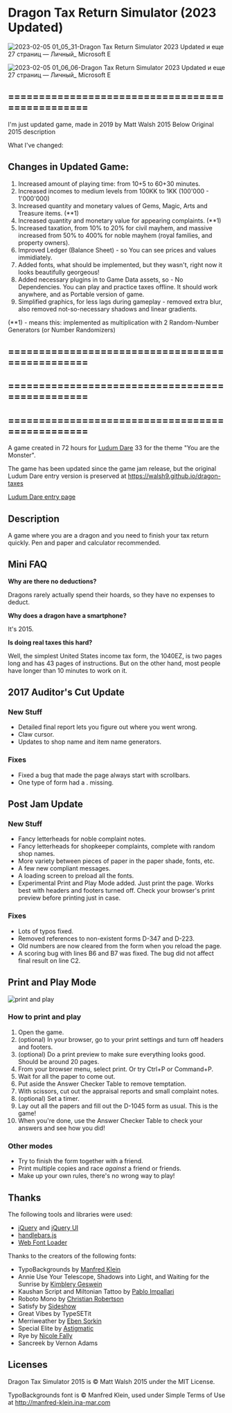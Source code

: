 # Dragon Tax Return Simulator (2023 Updated)

![2023-02-05 01_05_31-Dragon Tax Return Simulator 2023 Updated и еще 27 страниц — Личный_ Microsoft​ E](https://user-images.githubusercontent.com/19730558/216793269-ed1b0422-05ab-4867-b18f-b8195a1eb7a9.png)

![2023-02-05 01_06_06-Dragon Tax Return Simulator 2023 Updated и еще 27 страниц — Личный_ Microsoft​ E](https://user-images.githubusercontent.com/19730558/216793276-cb7c4321-db5b-4741-a3d3-44e03b1fe8d8.png)

## ================================================

I'm just updated game, made in 2019 by Matt Walsh 2015
Below Original 2015 description

What I've changed:

## Changes in Updated Game:
1) Increased amount of playing time: from 10+5 to 60+30 minutes.
2) Increased incomes to medium levels from 100KK to 1KK (100'000 - 1'000'000)
3) Increased quantity and monetary values of Gems, Magic, Arts and Treasure items. (**1)
4) Increased quantity and monetary value for appearing complaints. (**1)
5) Increased taxation, from 10% to 20% for civil mayhem, and massive increased from 50% to 400% for noble mayhem (royal families, and property owners).
6) Improved Ledger (Balance Sheet) - so You can see prices and values immidiately.
7) Added fonts, what should be implemented, but they wasn't, right now it looks beautifully georgeous!
8) Added necessary plugins in to Game Data assets, so - No Dependencies. You can play and practice taxes offline. It should work anywhere, and as Portable version of game.
9) Simplified graphics, for less lags during gameplay - removed extra blur, also removed not-so-necessary shadows and linear gradients.

(**1) - means this:  implemented as multiplication with 2 Random-Number Generators (or Number Randomizers)


## ================================================
## ================================================
## ================================================

A game created in 72 hours for [Ludum Dare](http://ludumdare.com/) 33 for the theme "You are the Monster".

The game has been updated since the game jam release, but the original Ludum Dare entry version is preserved at https://walsh9.github.io/dragon-taxes

[Ludum Dare entry page](http://ludumdare.com/compo/ludum-dare-33/?action=preview&uid=56320)

## Description

A game where you are a dragon and you need to finish your tax return quickly. Pen and paper and calculator recommended.

## Mini FAQ

**Why are there no deductions?**

Dragons rarely actually spend their hoards, so they have no expenses to deduct.

**Why does a dragon have a smartphone?**

It's 2015.

**Is doing real taxes this hard?**

Well, the simplest United States income tax form, the 1040EZ, is two pages long and has 43 pages of instructions. But on the other hand, most people have longer than 10 minutes to work on it.

## 2017 Auditor's Cut Update

### New Stuff

- Detailed final report lets you figure out where you went wrong.
- Claw cursor.
- Updates to shop name and item name generators.

### Fixes

- Fixed a bug that made the page always start with scrollbars.
- One type of form had a . missing.

## Post Jam Update

### New Stuff
- Fancy letterheads for noble complaint notes.
- Fancy letterheads for shopkeeper complaints, complete with random shop names.
- More variety between pieces of paper in the paper shade, fonts, etc.
- A few new compliant messages.
- A loading screen to preload all the fonts.
- Experimental Print and Play Mode added. Just print the page. Works best with headers and footers turned off. Check your browser's print preview before printing just in case.

### Fixes
- Lots of typos fixed.
- Removed references to non-existent forms D-347 and D-223.
- Old numbers are now cleared from the form when you reload the page.
- A scoring bug with lines B6 and B7 was fixed. The bug did not affect final result on line C2.

## Print and Play Mode

![print and play](https://cloud.githubusercontent.com/assets/6074785/9559413/0b29b692-4dc1-11e5-8e92-00a30b175aee.jpg)

### How to print and play
1. Open the game. 
2. (optional) In your browser, go to your print settings and turn off headers and footers.
3. (optional) Do a print preview to make sure everything looks good. Should be around 20 pages.
4. From your browser menu, select print. Or try Ctrl+P or Command+P.
5. Wait for all the paper to come out.
6. Put aside the Answer Checker Table to remove temptation.
7. With scissors, cut out the appraisal reports and small complaint notes.
8. (optional) Set a timer. 
9. Lay out all the papers and fill out the D-1045 form as usual. This is the game!
10. When you're done, use the Answer Checker Table to check your answers and see how you did!

### Other modes
- Try to finish the form together with a friend.
- Print multiple copies and race *against* a friend or friends.
- Make up your own rules, there's no wrong way to play!

## Thanks

The following tools and libraries were used:

- [jQuery](http://jquery.com) and [jQuery UI](http://jqueryui.com)
- [handlebars.js](http://handlebarsjs.com)
- [Web Font Loader](https://github.com/typekit/webfontloader)

Thanks to the creators of the following fonts:

- TypoBackgrounds by [Manfred Klein](http://manfred-klein.ina-mar.com)
- Annie Use Your Telescope, Shadows into Light, and Waiting for the Sunrise by [Kimblery Geswein](http://www.kimberlygeswein.com)
- Kaushan Script and Miltonian Tattoo by [Pablo Impallari](http://www.impallari.com)
- Roboto Mono by [Christian Robertson](http://betatype.com)
- Satisfy by [Sideshow](http://www.fontbros.com/foundries/sideshow)
- Great Vibes by TypeSETit
- Merriweather by [Eben Sorkin](http://sorkintype.com)
- Special Elite by [Astigmatic](http://www.astigmatic.com)
- Rye by [Nicole Fally](http://www.t-g-d.at)
- Sancreek by Vernon Adams

## Licenses

Dragon Tax Simulator 2015 is © Matt Walsh 2015 under the MIT License.

TypoBackgrounds font is © Manfred Klein, used under Simple Terms of Use at http://manfred-klein.ina-mar.com
